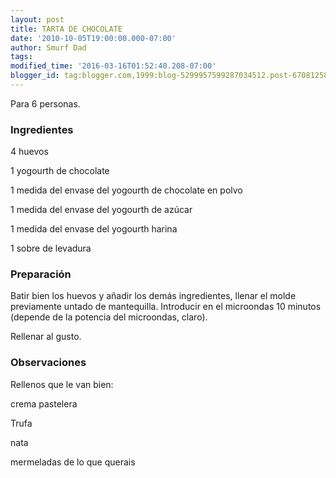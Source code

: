 ```yaml
---
layout: post
title: TARTA DE CHOCOLATE
date: '2010-10-05T19:00:00.000-07:00'
author: Smurf Dad
tags: 
modified_time: '2016-03-16T01:52:40.208-07:00'
blogger_id: tag:blogger.com,1999:blog-5299957599287034512.post-6708125894892586424
---
```


Para 6 personas.

<h3>Ingredientes</h3>

4 huevos

1 yogourth de chocolate

1 medida del envase del yogourth de chocolate en polvo

1 medida del envase del yogourth de azúcar

1 medida del envase del yogourth harina

1 sobre de levadura

<h3>Preparación</h3>

Batir bien los huevos y añadir los demás ingredientes, llenar el molde previamente untado de mantequilla. Introducir en el microondas 10 minutos (depende de la potencia del microondas, claro).

Rellenar al gusto.

<h3>Observaciones</h3>

Rellenos que le van bien:

crema pastelera

Trufa

nata

mermeladas de lo que querais

